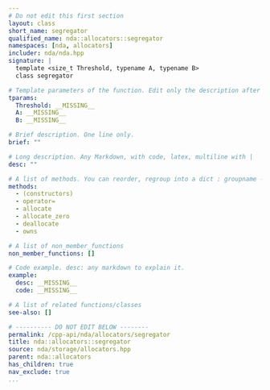 ```yaml
---
# Do not edit this first section
layout: class
short_name: segregator
qualified_name: nda::allocators::segregator
namespaces: [nda, allocators]
includer: nda/nda.hpp
signature: |
  template <size_t Threshold, typename A, typename B>
  class segregator

# Template parameters of the function. Edit only the description after the :
tparams:
  Threshold: __MISSING__
  A: __MISSING__
  B: __MISSING__

# Brief description. One line only.
brief: ""

# Long description. Any Markdown, with code, latex, multiline with |
desc: ""

# A list of methods. You can reorder, regroup into a dict : groupname -> list
methods:
  - (constructors)
  - operator=
  - allocate
  - allocate_zero
  - deallocate
  - owns

# A list of non_member_functions
non_member_functions: []

# Code example. desc: any markdown to explain it.
example:
  desc: __MISSING__
  code: __MISSING__

# A list of related functions/classes
see-also: []

# ---------- DO NOT EDIT BELOW --------
permalink: /cpp-api/nda/allocators/segregator
title: nda::allocators::segregator
source: nda/storage/allocators.hpp
parent: nda::allocators
has_children: true
nav_exclude: true
...
```


